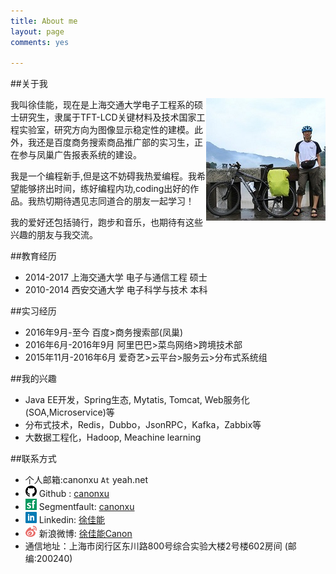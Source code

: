 ```yaml
---
title: About me
layout: page
comments: yes

---
```


##关于我

<img src="/media/pic/canon.jpg" align=right>

我叫徐佳能，现在是上海交通大学电子工程系的硕士研究生，隶属于TFT-LCD关键材料及技术国家工程实验室，研究方向为图像显示稳定性的建模。此外，我还是百度商务搜索商品推广部的实习生，正在参与凤巢广告报表系统的建设。

我是一个编程新手,但是这不妨碍我热爱编程。我希望能够挤出时间，练好编程内功,coding出好的作品。我热切期待遇见志同道合的朋友一起学习！

我的爱好还包括骑行，跑步和音乐，也期待有这些兴趣的朋友与我交流。


##教育经历
+ 2014-2017 上海交通大学 电子与通信工程 硕士
+ 2010-2014 西安交通大学 电子科学与技术 本科

##实习经历
+ 2016年9月-至今 百度>商务搜索部(凤巢)
+ 2016年6月-2016年9月 阿里巴巴>菜鸟网络>跨境技术部
+ 2015年11月-2016年6月 爱奇艺>云平台>服务云>分布式系统组

##我的兴趣
+ Java EE开发，Spring生态, Mytatis, Tomcat, Web服务化(SOA,Microservice)等
+ 分布式技术，Redis，Dubbo，JsonRPC，Kafka，Zabbix等
+ 大数据工程化，Hadoop, Meachine learning

##联系方式
+ 个人邮箱:canonxu `At` yeah.net 
+ <img src="/media/pic/github_icon.png" align="bottom"> Github : [canonxu](https://github.com/canonxu) 
+ <img src="/media/pic/sf_icon.png" align="bottom"> Segmentfault: [canonxu](http://segmentfault.com/u/canonxu)
+ <img src="/media/pic/linkedin_icon.png" align="bottom"> Linkedin: [徐佳能](http://www.linkedin.com/profile/view?id=364083583)
+ <img src="/media/pic/weibo_icon.png" align="bottom"> 新浪微博: [徐佳能Canon](http://weibo.com/u/1887763444)          
+ 通信地址：上海市闵行区东川路800号综合实验大楼2号楼602房间 (邮编:200240)

<br/>
